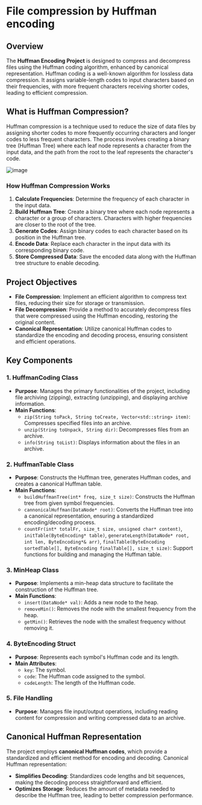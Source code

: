 # File compression by Huffman encoding

## Overview

The **Huffman Encoding Project** is designed to compress and decompress files using the Huffman coding algorithm, enhanced by canonical representation. Huffman coding is a well-known algorithm for lossless data compression. It assigns variable-length codes to input characters based on their frequencies, with more frequent characters receiving shorter codes, leading to efficient compression.

## What is Huffman Compression?

Huffman compression is a technique used to reduce the size of data files by assigning shorter codes to more frequently occurring characters and longer codes to less frequent characters. The process involves creating a binary tree (Huffman Tree) where each leaf node represents a character from the input data, and the path from the root to the leaf represents the character's code.

![image](https://github.com/user-attachments/assets/a415b8ee-9ae6-4a89-9219-56ee893e59b4)

### How Huffman Compression Works

1. **Calculate Frequencies**: Determine the frequency of each character in the input data.
2. **Build Huffman Tree**: Create a binary tree where each node represents a character or a group of characters. Characters with higher frequencies are closer to the root of the tree.
3. **Generate Codes**: Assign binary codes to each character based on its position in the Huffman tree.
4. **Encode Data**: Replace each character in the input data with its corresponding binary code.
5. **Store Compressed Data**: Save the encoded data along with the Huffman tree structure to enable decoding.

## Project Objectives

- **File Compression**: Implement an efficient algorithm to compress text files, reducing their size for storage or transmission.
- **File Decompression**: Provide a method to accurately decompress files that were compressed using the Huffman encoding, restoring the original content.
- **Canonical Representation**: Utilize canonical Huffman codes to standardize the encoding and decoding process, ensuring consistent and efficient operations.

## Key Components

### 1. HuffmanCoding Class
- **Purpose**: Manages the primary functionalities of the project, including file archiving (zipping), extracting (unzipping), and displaying archive information.
- **Main Functions**:
  - `zip(String toPack, String toCreate, Vector<std::string> item)`: Compresses specified files into an archive.
  - `unzip(String toUnpack, String dir)`: Decompresses files from an archive.
  - `info(String toList)`: Displays information about the files in an archive.

### 2. HuffmanTable Class
- **Purpose**: Constructs the Huffman tree, generates Huffman codes, and creates a canonical Huffman table.
- **Main Functions**:
  - `buildHuffmanTree(int* freq, size_t size)`: Constructs the Huffman tree from given symbol frequencies.
  - `cannonicalHuffman(DataNode* root)`: Converts the Huffman tree into a canonical representation, ensuring a standardized encoding/decoding process.
  - `countFr(int* totalFr, size_t size, unsigned char* content)`, `initTable(ByteEncoding* table)`, `generateLength(DataNode* root, int len, ByteEncoding*& arr)`, `finalTable(ByteEncoding sortedTable[], ByteEncoding finalTable[], size_t size)`: Support functions for building and managing the Huffman table.

### 3. MinHeap Class
- **Purpose**: Implements a min-heap data structure to facilitate the construction of the Huffman tree.
- **Main Functions**:
  - `insert(DataNode* val)`: Adds a new node to the heap.
  - `removeMin()`: Removes the node with the smallest frequency from the heap.
  - `getMin()`: Retrieves the node with the smallest frequency without removing it.

### 4. ByteEncoding Struct
- **Purpose**: Represents each symbol's Huffman code and its length.
- **Main Attributes**:
  - `key`: The symbol.
  - `code`: The Huffman code assigned to the symbol.
  - `codeLength`: The length of the Huffman code.

### 5. File Handling
- **Purpose**: Manages file input/output operations, including reading content for compression and writing compressed data to an archive.

## Canonical Huffman Representation

The project employs **canonical Huffman codes**, which provide a standardized and efficient method for encoding and decoding. Canonical Huffman representation:
- **Simplifies Decoding**: Standardizes code lengths and bit sequences, making the decoding process straightforward and efficient.
- **Optimizes Storage**: Reduces the amount of metadata needed to describe the Huffman tree, leading to better compression performance.
